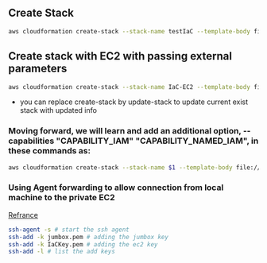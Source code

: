 ## Create Stack
```bash
aws cloudformation create-stack --stack-name testIaC --template-body file://VPC-Example.yaml --profile IaC
```
## Create stack with EC2 with passing external parameters
```bash
aws cloudformation create-stack --stack-name IaC-EC2 --template-body file://EC2-Example.yaml  --parameter file://EC2-Examples-Parameters.json --profile IaC
```
- you can replace create-stack by update-stack to update current exist stack with updated info


### Moving forward, we will learn and add an additional option, --capabilities "CAPABILITY_IAM" "CAPABILITY_NAMED_IAM", in these commands as:

```bash
aws cloudformation create-stack --stack-name $1 --template-body file://$2  --parameters file://$3 --capabilities "CAPABILITY_IAM" "CAPABILITY_NAMED_IAM" --region=us-east-1 --profile IaC
```

### Using Agent forwarding to allow connection from local machine to the private EC2
[Refrance](https://www.linkedin.com/pulse/ssh-agent-forwarding-handling-bastion-hosts-jump-box-aws-oramu-?trk=read_related_article-card_title)

```bash
ssh-agent -s # start the ssh agent
ssh-add -k jumbox.pem # adding the jumbox key 
ssh-add -k IaCKey.pem # adding the ec2 key
ssh-add -l # list the add keys
```